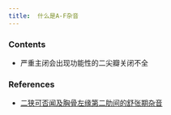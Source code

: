 ```yaml
---
title:  什么是A-F杂音
--- 
```


### Contents
- 严重主闭会出现功能性的二尖瓣关闭不全

### References
- [二狭可否闻及胸骨左缘第二肋间的舒张期杂音](/二狭可否闻及胸骨左缘第二肋间的舒张期杂音)
